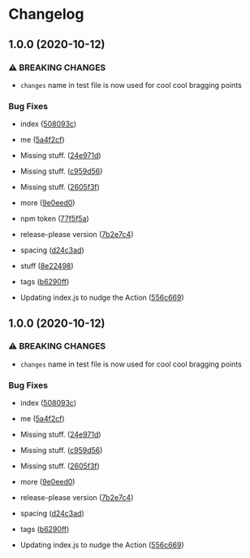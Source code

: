 # Changelog

## 1.0.0 (2020-10-12)


### ⚠ BREAKING CHANGES

* `changes` name in test file is now used for cool cool bragging points

### Bug Fixes

* index ([508093c](https://www.github.com/dxos/release-playground/commit/508093c17e9d200bead4d0a5f1f9659f7c4c009c))
* me ([5a4f2cf](https://www.github.com/dxos/release-playground/commit/5a4f2cfc490f7379c22530489817c2e755575ecd))
* Missing stuff. ([24e971d](https://www.github.com/dxos/release-playground/commit/24e971dff9d515c29ddfd975b1a8a11d8d38a68e))
* Missing stuff. ([c959d56](https://www.github.com/dxos/release-playground/commit/c959d56b62399a6dd90e8efe7dcfc9df31226b3f))
* Missing stuff. ([2605f3f](https://www.github.com/dxos/release-playground/commit/2605f3fbe1c50e738a3fbd1216cd3e7144bd838e))
* more ([9e0eed0](https://www.github.com/dxos/release-playground/commit/9e0eed0eb448f5db8830877dea7e07238ffcd83d))
* npm token ([77f5f5a](https://www.github.com/dxos/release-playground/commit/77f5f5ae131794ada1896969081eccd2e172f942))
* release-please version ([7b2e7c4](https://www.github.com/dxos/release-playground/commit/7b2e7c434b1ec97cdaeaba1f48274651cb58b97e))
* spacing ([d24c3ad](https://www.github.com/dxos/release-playground/commit/d24c3adfe05364d1c1e254e11ffdd81552bf85b6))
* stuff ([8e22498](https://www.github.com/dxos/release-playground/commit/8e22498c9941309a86aea09e11c2205e42b8b7b6))
* tags ([b6290ff](https://www.github.com/dxos/release-playground/commit/b6290ff8313df80fcac7b9bfdab6a48316dd54cd))


* Updating index.js to nudge the Action ([556c669](https://www.github.com/dxos/release-playground/commit/556c6695eefef1ba787d2852d42f23c19f0a1b01))

## 1.0.0 (2020-10-12)


### ⚠ BREAKING CHANGES

* `changes` name in test file is now used for cool cool bragging points

### Bug Fixes

* index ([508093c](https://www.github.com/dxos/release-playground/commit/508093c17e9d200bead4d0a5f1f9659f7c4c009c))
* me ([5a4f2cf](https://www.github.com/dxos/release-playground/commit/5a4f2cfc490f7379c22530489817c2e755575ecd))
* Missing stuff. ([24e971d](https://www.github.com/dxos/release-playground/commit/24e971dff9d515c29ddfd975b1a8a11d8d38a68e))
* Missing stuff. ([c959d56](https://www.github.com/dxos/release-playground/commit/c959d56b62399a6dd90e8efe7dcfc9df31226b3f))
* Missing stuff. ([2605f3f](https://www.github.com/dxos/release-playground/commit/2605f3fbe1c50e738a3fbd1216cd3e7144bd838e))
* more ([9e0eed0](https://www.github.com/dxos/release-playground/commit/9e0eed0eb448f5db8830877dea7e07238ffcd83d))
* release-please version ([7b2e7c4](https://www.github.com/dxos/release-playground/commit/7b2e7c434b1ec97cdaeaba1f48274651cb58b97e))
* spacing ([d24c3ad](https://www.github.com/dxos/release-playground/commit/d24c3adfe05364d1c1e254e11ffdd81552bf85b6))
* tags ([b6290ff](https://www.github.com/dxos/release-playground/commit/b6290ff8313df80fcac7b9bfdab6a48316dd54cd))


* Updating index.js to nudge the Action ([556c669](https://www.github.com/dxos/release-playground/commit/556c6695eefef1ba787d2852d42f23c19f0a1b01))
